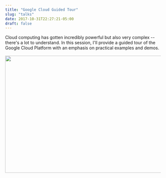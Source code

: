 ```yaml
---
title: "Google Cloud Guided Tour"
slug: "talks"
date: 2017-10-31T22:27:21-05:00
draft: false
---
```

Cloud computing has gotten incredibly powerful but also very complex --
there's a lot to understand. In this session, I'll provide a guided tour of the
Google Cloud Platform with an emphasis on practical examples and demos.
<br><br>
<a href="https://bit.ly/mco-tour"><img loading="lazy" src="/img/mco-tour.png" width="640" height="380"></img></a>
